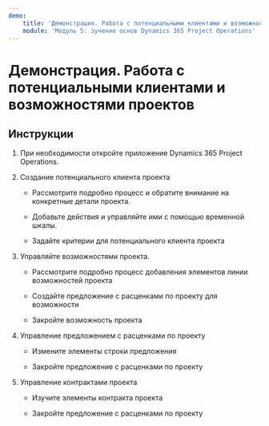 ```yaml
---
demo:
    title: 'Демонстрация. Работа с потенциальными клиентами и возможностями проектов'
    module: 'Модуль 5: зучение основ Dynamics 365 Project Operations'
---
```


# Демонстрация. Работа с потенциальными клиентами и возможностями проектов

## Инструкции

1. При необходимости откройте приложение Dynamics 365 Project Operations.

2. Создание потенциального клиента проекта

	- Рассмотрите подробно процесс и обратите внимание на конкретные детали проекта.

	- Добавьте действия и управляйте ими с помощью временной шкалы.

	- Задайте критерии для потенциального клиента проекта

3. Управляйте возможностями проекта.

	- Рассмотрите подробно процесс добавления элементов линии возможностей проекта

	- Создайте предложение с расценками по проекту для возможности

	- Закройте возможность проекта

4. Управление предложением с расценками по проекту

	- Измените элементы строки предложения

	- Закройте предложение с расценками по проекту

5. Управление контрактами проекта

	- Изучите элементы контракта проекта

	- Закройте предложение с расценками по проекту
